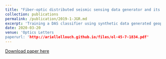 ```yaml
---
title: "Fiber-optic distributed seismic sensing data generator and its application for training classification nets"
collection: publications
permalink: /publication/2019-1-JGR.md
excerpt: 'Training a DAS classifier using synthetic data generated geophysical seismic modeling'
date: 2020-03-20
venue: 'Optics Letters
paperurl: 'http://ariellellouch.github.io/files/ol-45-7-1834.pdf'
---
```


[Download paper here](http://ariellellouch.github.io/files/Sol-45-7-1834.pdf)